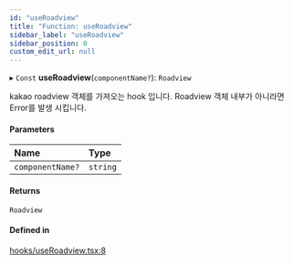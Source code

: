 ```yaml
---
id: "useRoadview"
title: "Function: useRoadview"
sidebar_label: "useRoadview"
sidebar_position: 0
custom_edit_url: null
---
```


▸ `Const` **useRoadview**(`componentName?`): `Roadview`

kakao roadview 객체를 가져오는 hook 입니다.
Roadview 객체 내부가 아니라면 Error를 발생 시킵니다.

#### Parameters

| Name | Type |
| :------ | :------ |
| `componentName?` | `string` |

#### Returns

`Roadview`

#### Defined in

[hooks/useRoadview.tsx:8](https://github.com/JaeSeoKim/react-kakao-maps/blob/0abe091/src/hooks/useRoadview.tsx#L8)
